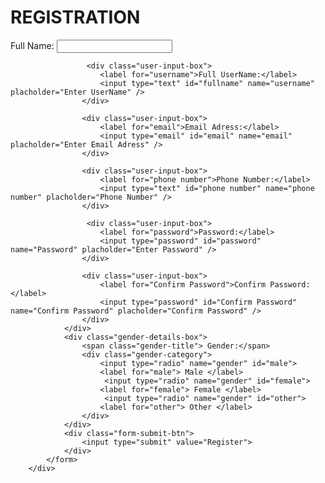 

<html>
    <head>
        <meta charset="utf-8" />
        <title> RESPONSIVE REGISTRATION FORM </title>
        <meta name= "viewport" content="width=device-width, initial-scale=1.0"/>
        <link rel="stylesheet" href="style.css" />
    </head>
    <body>
        <style>
            body{
                background-image: url(huhu.jpg);
                height: 100vh;
                background-size: cover;
                background-position: center;
            }
        </style>
        <div class="container">
            <h1 class="form-title">REGISTRATION</h1>
            <form action="#">
                <div class="main-user-info">
                    <div class="user-input-box">
                        <label for="Full name">Full Name:</label>
                        <input type="text" id="fullname" name="fullname" placholder="Enter Full Name" />
                    </div>

                     <div class="user-input-box">
                        <label for="username">Full UserName:</label>
                        <input type="text" id="fullname" name="username" placholder="Enter UserName" />
                    </div>

                    <div class="user-input-box">
                        <label for="email">Email Adress:</label>
                        <input type="email" id="email" name="email" placholder="Enter Email Adress" />
                    </div>

                    <div class="user-input-box">
                        <label for="phone number">Phone Number:</label>
                        <input type="text" id="phone number" name="phone number" placholder="Phone Number" />
                    </div>

                     <div class="user-input-box">
                        <label for="password">Password:</label>
                        <input type="password" id="password" name="Password" placholder="Enter Password" />
                    </div>

                    <div class="user-input-box">
                        <label for="Confirm Password">Confirm Password:</label>
                        <input type="password" id="Confirm Password" name="Confirm Password" placholder="Confirm Password" />
                    </div>
                </div>
                <div class="gender-details-box">
                    <span class="gender-title"> Gender:</span>
                    <div class="gender-category">
                        <input type="radio" name="gender" id="male">
                        <label for="male"> Male </label>
                         <input type="radio" name="gender" id="female">
                        <label for="female"> Female </label>
                         <input type="radio" name="gender" id="other">
                        <label for="other"> Other </label>
                    </div>
                </div>
                <div class="form-submit-btn">
                    <input type="submit" value="Register">
                </div>
            </form>
        </div>

